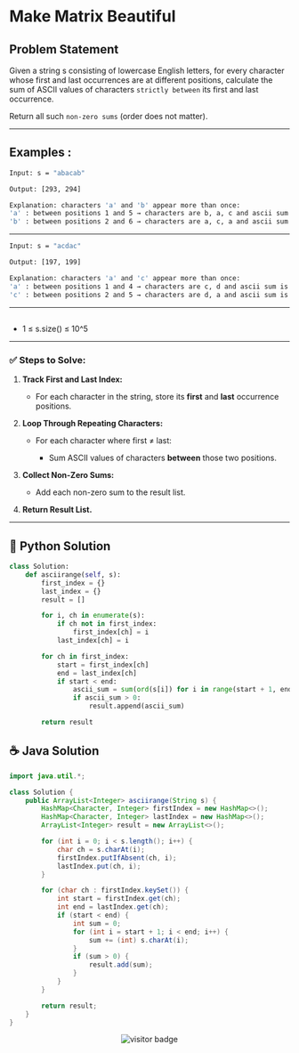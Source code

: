 # **Make Matrix Beautiful**

## Problem Statement
Given a string s consisting of lowercase English letters, for every character whose first and last occurrences are at different positions, calculate the sum of ASCII values of characters `strictly between` its first and last occurrence.

Return all such `non-zero sums` (order does not matter).

---

## **Examples :**

```bash
Input: s = "abacab"

Output: [293, 294]

Explanation: characters 'a' and 'b' appear more than once:
'a' : between positions 1 and 5 → characters are b, a, c and ascii sum is 98 + 97 + 99 = 294.
'b' : between positions 2 and 6 → characters are a, c, a and ascii sum is 97 + 99 + 97 = 293.

```

---


```bash
Input: s = "acdac"

Output: [197, 199]

Explanation: characters 'a' and 'c' appear more than once:
'a' : between positions 1 and 4 → characters are c, d and ascii sum is 99 + 100 = 199.
'c' : between positions 2 and 5 → characters are d, a and ascii sum is 100 + 97 = 197.

```

---

## 
- 1 ≤ s.size() ≤ 10^5
---

### **✅ Steps to Solve:**

1. **Track First and Last Index:**

   * For each character in the string, store its **first** and **last** occurrence positions.

2. **Loop Through Repeating Characters:**

   * For each character where first ≠ last:

     * Sum ASCII values of characters **between** those two positions.

3. **Collect Non-Zero Sums:**

   * Add each non-zero sum to the result list.

4. **Return Result List.**


---




## 🐍 Python Solution

```python
class Solution:
    def asciirange(self, s):
        first_index = {}
        last_index = {}
        result = []

        for i, ch in enumerate(s):
            if ch not in first_index:
                first_index[ch] = i
            last_index[ch] = i

        for ch in first_index:
            start = first_index[ch]
            end = last_index[ch]
            if start < end:
                ascii_sum = sum(ord(s[i]) for i in range(start + 1, end))
                if ascii_sum > 0:
                    result.append(ascii_sum)

        return result

```
## ☕️ Java Solution

```java
import java.util.*;

class Solution {
    public ArrayList<Integer> asciirange(String s) {
        HashMap<Character, Integer> firstIndex = new HashMap<>();
        HashMap<Character, Integer> lastIndex = new HashMap<>();
        ArrayList<Integer> result = new ArrayList<>();

        for (int i = 0; i < s.length(); i++) {
            char ch = s.charAt(i);
            firstIndex.putIfAbsent(ch, i);
            lastIndex.put(ch, i);
        }

        for (char ch : firstIndex.keySet()) {
            int start = firstIndex.get(ch);
            int end = lastIndex.get(ch);
            if (start < end) {
                int sum = 0;
                for (int i = start + 1; i < end; i++) {
                    sum += (int) s.charAt(i);
                }
                if (sum > 0) {
                    result.add(sum);
                }
            }
        }

        return result;
    }
}


```
<p align="center">
  <img src="https://visitor-badge.laobi.icu/badge?page_id=second-largest-problem" alt="visitor badge"/>

</p>
